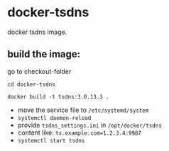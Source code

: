 # docker-tsdns

docker tsdns image.

## build the image:
go to checkout-folder

`cd docker-tsdns`

`docker build -t tsdns:3.0.13.3 .`

* move the service file to `/etc/systemd/system`
* `systemctl daemon-reload`
* provide `tsdns_settings.ini` in `/opt/docker/tsdns`
 * content like: `ts.example.com=1.2.3.4:9987`
* `systemctl start tsdns`
